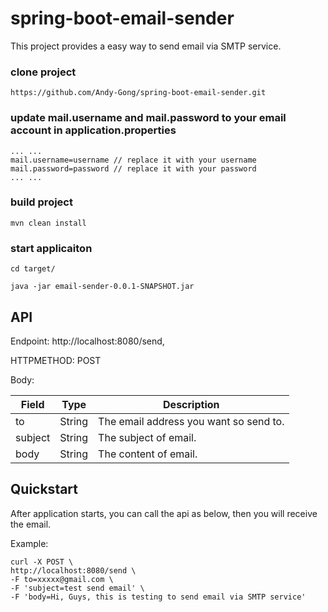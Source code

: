 # spring-boot-email-sender
This project provides a easy way to send email via SMTP service.

### clone project
```
https://github.com/Andy-Gong/spring-boot-email-sender.git
```
### update mail.username and mail.password to your email account in application.properties
   ```
   ... ...
   mail.username=username // replace it with your username
   mail.password=password // replace it with your password
   ... ...
   ```
### build project
```
mvn clean install
```
### start applicaiton
```
cd target/

java -jar email-sender-0.0.1-SNAPSHOT.jar
```
## API
Endpoint: http://localhost:8080/send, 

HTTPMETHOD: POST

Body:

| Field     | Type    | Description |
| --------|---------|-------|
| to  | String   | The email address you want so send to.  |
| subject | String | The subject of email.   |
| body | String | The content of email.   |

## Quickstart
After application starts, you can call the api as below, then you will receive the email.

Example:
   ```
   curl -X POST \
  http://localhost:8080/send \
  -F to=xxxxx@gmail.com \
  -F 'subject=test send email' \
  -F 'body=Hi, Guys, this is testing to send email via SMTP service'
   ```
